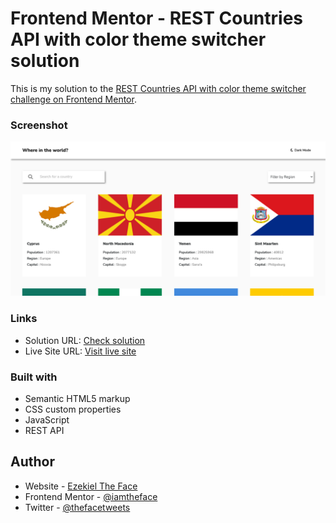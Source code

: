 # Frontend Mentor - REST Countries API with color theme switcher solution

This is my solution to the [REST Countries API with color theme switcher challenge on Frontend Mentor](https://www.frontendmentor.io/challenges/rest-countries-api-with-color-theme-switcher-5cacc469fec04111f7b848ca).

### Screenshot

![](./screenshot.png)

### Links

- Solution URL: [Check solution](https://www.frontendmentor.io/solutions/rest-countries-api-with-color-theme-switcher-T7eapwij-Z)
- Live Site URL: [Visit live site](https://thefacecountriesapi.pages.dev)

### Built with

- Semantic HTML5 markup
- CSS custom properties
- JavaScript
- REST API

## Author

- Website - [Ezekiel The Face](https://thefaceportfolio.netlify.app)
- Frontend Mentor - [@iamtheface](https://www.frontendmentor.io/profile/iamtheface)
- Twitter - [@thefacetweets](https://www.twitter.com/thefacetweets)
